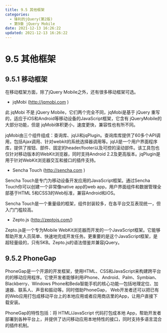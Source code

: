 ```yaml
---
title: 9.5 其他框架
categories: 
  - 锋利的jQuery(第2版)
  - 第9章 jQuery Mobile
date: 2021-12-13 16:26:22
updated: 2021-12-13 16:26:22
---
```

# 9.5 其他框架
## 9.5.1 移动框架
在移动框架方面，除了jQuery Mobile之外，还有很多移动框架可选。

- jqMobi (http://jqmobi.com )

此 jqMobi 不是 jQuery Mobile，它们两个完全不同，jqMobi是基于 jQuery 重写的，适应于iOS和Android等移动设备的JavaScript框架，它含有 jQueryMobile的大部分功能，但是 jqMobi体积更小，速度更快，兼容性也有所不同。

jqMobi由三个组件组成：查询库、jqUi和jqPlugin。查询库库提供了60多个API调用，包括Ajax调用、针对webkit的系统选择器调用等。jqUi是一个用户界面程序库，提供了按钮、部件、固定的header/footer以及可控的滚动部件。该工具包也仅针对移动版本的WebKit浏览器，同时支持Android 2.2及更高版本。jqPlugin是用于针对WebKit浏览器交互和接口的插件支持。

- Sencha Touch (http://sencha.com )

Sencha Touch是专门为移动设备开发应用的JavaScript框架。通过Sencha Touch你可以创建一个非常像native app的web app，用户界面组件和数据管理全部基于HTML 5和CSS3的Web标准，兼容Android和iOS。

Sencha Touch是一个重量级的框架，组件封装较多，在各平台交互表现统一，但入门门槛较高。

- Zepto.js (http://zeptojs.com/)

Zepto.js是一个专为Mobile WebKit浏览器而开发的一个JavaScript框架。它能够帮助开发人员简单、快速地完成开发任务。更重要的是这个JavaScript框架，是超轻量级的，只有5KB。Zepto.js的语法借鉴并兼容jQuery。

## 9.5.2 PhoneGap
PhoneGap是一个开源的开发框架，使用HTML、CSS和JavaScript来构建跨平台的的移动应用程序。它使开发者能够利用iPhone、Android、Palm、Symbian、Blackberry、Windows Phone和Beda智能手机的核心功能—包括地理定位、加速器、联系人、声音和振动等。同时借助PhoneGap， Web开发者还可以把已有的Web应用打包成移动平台上的本地应用或者应用商店里的App，让用户直接下载安装。

PhoneGap的特性包括：将 HTML/JavaScript 代码打包成本地 App，帮助开发者部署到各种平台上，并提供了访问移动应用本地特性的接口，同时支持多语言混合的插件机制。

